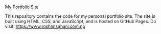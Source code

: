 My Portfolio Site



This repository contains the code for my personal portfolio site. The site is built using HTML, CSS, and JavaScript, and is hosted on GitHub Pages.
Do visit: https://www.roshansahani.com.np
